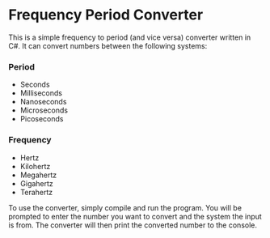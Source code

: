 # Frequency Period Converter
This is a simple frequency to period (and vice versa) converter written in C#. It can convert numbers between the following systems:

### Period
- Seconds
- Milliseconds
- Nanoseconds
- Microseconds
- Picoseconds

### Frequency
- Hertz
- Kilohertz
- Megahertz
- Gigahertz
- Terahertz

To use the converter, simply compile and run the program. You will be prompted to enter the number you want to convert and the system the input is from. The converter will then print the converted number to the console.
